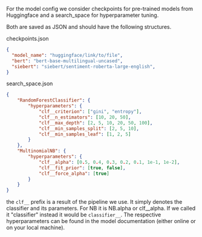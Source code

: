 For the model config we consider checkpoints for pre-trained models from Huggingface and a search_space for hyperparameter tuning.

Both are saved as JSON and should have the following structures.

checkpoints.json
```json
{
  "model_name": "huggingface/link/to/file",
  "bert": "bert-base-multilingual-uncased",
  "siebert": "siebert/sentiment-roberta-large-english",
}
```
search_space.json
```json
{
    "RandomForestClassifier": {
        "hyperparameters": {
            "clf__criterion": ["gini", "entropy"],
            "clf__n_estimators": [10, 20, 50],
            "clf__max_depth": [2, 5, 10, 20, 50, 100],
            "clf__min_samples_split": [2, 5, 10],
            "clf__min_samples_leaf": [1, 2, 5]
        }
    },
    "MultinomialNB": {
        "hyperparameters": {
            "clf__alpha": [0.5, 0.4, 0.3, 0.2, 0.1, 1e-1, 1e-2],
            "clf__fit_prior": [true, false],
            "clf__force_alpha": [true]
        }
    }
}
```

the ```clf__``` prefix is a result of the pipeline we use. It simply denotes the classifier and its parameters.
For NB it is NB.alpha or clf__alpha. If we called it "classifier" instead it would be ```classifier__```. The respective hyperparameters can be found in the model documentation (either online or on your local machine).